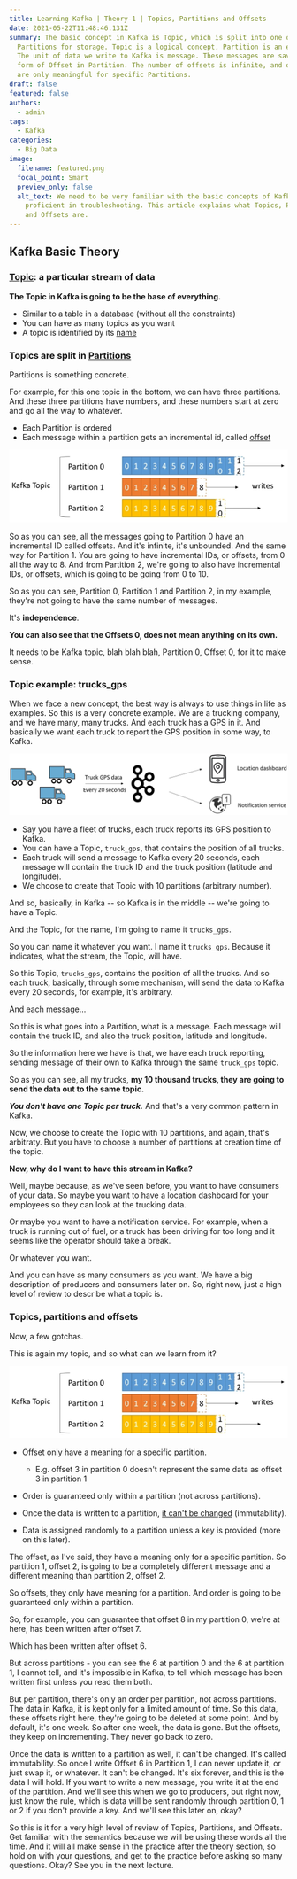 ```yaml
---
title: Learning Kafka | Theory-1 | Topics, Partitions and Offsets
date: 2021-05-22T11:48:46.131Z
summary: The basic concept in Kafka is Topic, which is split into one or more
  Partitions for storage. Topic is a logical concept, Partition is an entity.
  The unit of data we write to Kafka is message. These messages are saved in the
  form of Offset in Partition. The number of offsets is infinite, and offsets
  are only meaningful for specific Partitions.
draft: false
featured: false
authors:
  - admin
tags:
  - Kafka
categories:
  - Big Data
image:
  filename: featured.png
  focal_point: Smart
  preview_only: false
  alt_text: We need to be very familiar with the basic concepts of Kafka to be
    proficient in troubleshooting. This article explains what Topics, Partitions
    and Offsets are.
---
```

## Kafka Basic Theory

### <ins>Topic</ins>: a particular stream of data

**The Topic in Kafka is going to be the base of everything.**

* Similar to a table in a database (without all the constraints)
* You can have as many topics as you want
* A topic is identified by its <ins>name</ins>

### Topics are split in <ins>Partitions</ins>

Partitions is something concrete.

For example, for this one topic in the bottom, we can have three partitions.
And these three partitions have numbers, and these numbers start at zero and go all the way to whatever.

* Each Partition is ordered
* Each message within a partition gets an incremental id, called <ins>offset</ins>

![Kafka Partition](kafka_partition.png "Kafka Partition")

So as you can see, all the messages going to Partition 0 have an incremental ID
called offsets.
And it's infinite, it's unbounded. And the same way for Partition 1.
You are going to have incremental IDs, or offsets, from 0 all the way to 8.
And from Partition 2, we're going to also have incremental IDs, or offsets,
which is going to be going from 0 to 10.

So as you can see, Partition 0, Partition 1 and Partition 2, in my example,
they're not going to have the same number of messages.

It's **independence**.

**You can also see that the Offsets 0, does not mean anything on its own.**

It needs to be Kafka topic, blah blah blah, Partition 0, Offset 0, for it to make sense.

### Topic example: **trucks_gps**

When we face a new concept, the best way is always to use things in life as examples.
So this is a very concrete example.
We are a trucking company, and we have many, many trucks.
And each truck has a GPS in it.
And basically we want each truck to report the GPS position in some way, to Kafka.

![trucks_gps](topic-trucks_gps.png "Kafka Topic example, trucks_gps")

- Say you have a fleet of trucks, each truck reports its GPS position to Kafka.
- You can have a Topic, `truck_gps`, that contains the position of all trucks.
- Each truck will send a message to Kafka every 20 seconds, each message will contain the truck ID and the truck position (latitude and longitude).
- We choose to create that Topic with 10 partitions (arbitrary number).

And so, basically, in Kafka -- so Kafka is in the middle --
we're going to have a Topic.

And the Topic, for the name, I'm going to name it `trucks_gps`.

So you can name it whatever you want. I name it `trucks_gps`.
Because it indicates, what the stream, the Topic, will have.

So this Topic, `trucks_gps`, contains the position of all the trucks.
And so each truck, basically, through some mechanism, will send the data to
Kafka every 20 seconds, for example, it's arbitrary.

And each message...

So this is what goes into a Partition, what is a message.
Each message will contain the truck ID, and also the truck position, latitude
and longitude.

So the information here we have is that, we have each truck reporting, sending
message of their own to Kafka through the same `truck_gps` topic.

So as you can see, all my trucks, **my 10 thousand trucks, they are going to send
the data out to the same topic.**

***You don't have one Topic per truck.***
And that's a very common pattern in Kafka.

Now, we choose to create the Topic with 10 partitions, and again, that's
arbitraty.
But you have to choose a number of partitions at creation time of the topic.

**Now, why do I want to have this stream in Kafka?**

Well, maybe because, as we've seen before, you want to have consumers of your
data. So maybe you want to have a location dashboard for your employees so they
can look at the trucking data.

Or maybe you want to have a notification service.
For example, when a truck is running out of fuel, or a truck has been driving
for too long and it seems like the operator should take a break.

Or whatever you want.

And you can have as many consumers as you want.
We have a big description of producers and consumers later on.
So, right now, just a high level of review to describe what a topic is.

### Topics, partitions and offsets

Now, a few gotchas.

This is again my topic, and so what can we learn from it?

![Partitions and Offsets](kafka_partition.png "my topic")

- Offset only have a meaning for a specific partition.

    - E.g. offset 3 in partition 0 doesn't represent the same data as offset 3 in partition 1

- Order is guaranteed only within a partition (not across partitions).
- Once the data is written to a partition, <ins>it can't be changed</ins> (immutability).
- Data is assigned randomly to a partition unless a key is provided (more on this later).

The offset, as I've said, they have a meaning only for a specific partition.
So partition 1, offset 2, is going to be a completely different message and a
different meaning than partition 2, offset 2.

So offsets, they only have meaning for a partition.
And order is going to be guaranteed only within a partition.

So, for example, you can guarantee that offset 8 in my partition 0, we're at
here, has been written after offset 7.

Which has been written after offset 6.

But across partitions - you can see the 6 at partition 0 and the 6 at partition
1, I cannot tell, and it's impossible in Kafka, to tell which message has been
written first unless you read them both.

But per partition, there's only an order per partition, not across partitions.
The data in Kafka, it is kept only for a limited amount of time.
So this data, these offsets right here, they're going to be deleted at some
point.
And by default, it's one week.
So after one week, the data is gone.
But the offsets, they keep on incrementing.
They never go back to zero.

Once the data is written to a partition as well, it can't be changed.
It's called immutability.
So once I write Offset 6 in Partition 1, I can never update it, or just swap it,
or whatever. It can't be changed.
It's six forever, and this is the data I will hold.
If you want to write a new message, you write it at the end of the partition.
And we'll see this when we go to producers, but right now, just know the rule,
which is data will be sent randomly through partition 0, 1 or 2 if you don't
provide a key.
And we'll see this later on, okay?

So this is it for a very high level of review of Topics, Partitions, and
Offsets.
Get familiar with the semantics because we will be using these words all the time.
And it will all make sense in the practice after the theory section, so hold on
with your questions, and get to the practice before asking so many questions.
Okay? See you in the next lecture.
